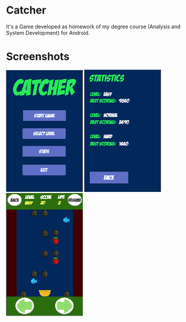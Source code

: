 # Catcher

It's a Game developed as homework of my degree course (Analysis and System Development) for Android.

# Screenshots

![Catcher](Screenshots/Capture1.PNG) ![Catcher](Screenshots/Capture2.PNG) ![Catcher](Screenshots/Capture3.PNG)
